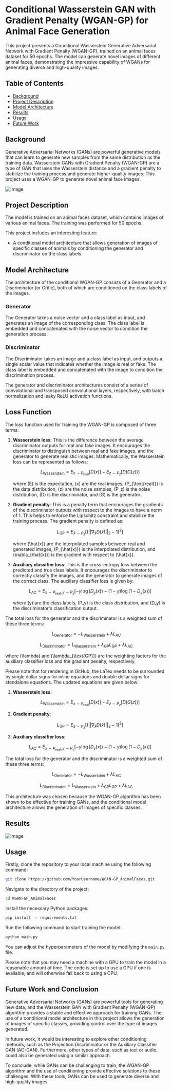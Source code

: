 # Conditional Wasserstein GAN with Gradient Penalty (WGAN-GP) for Animal Face Generation

This project presents a Conditional Wasserstein Generative Adversarial Network with Gradient Penalty (WGAN-GP), trained on an animal faces dataset for 50 epochs. The model can generate novel images of different animal faces, demonstrating the impressive capability of WGANs for generating diverse and high-quality images.

## Table of Contents

- [Background](#background)
- [Project Description](#project-description)
- [Model Architecture](#model-architecture)
- [Results](#results)
- [Usage](#usage)
- [Future Work](#future-work)

## Background

Generative Adversarial Networks (GANs) are powerful generative models that can learn to generate new samples from the same distribution as the training data. Wasserstein GANs with Gradient Penalty (WGAN-GP) are a type of GAN that uses the Wasserstein distance and a gradient penalty to stabilize the training process and generate higher-quality images. This project uses a WGAN-GP to generate novel animal face images. 

![image](https://github.com/YourUsername/WGAN-GP_AnimalFaces/assets/XXXXXX/XXXXXX)

## Project Description

The model is trained on an animal faces dataset, which contains images of various animal faces. The training was performed for 50 epochs.

This project includes an interesting feature:
- A conditional model architecture that allows generation of images of specific classes of animals by conditioning the generator and discriminator on the class labels. 

## Model Architecture

The architecture of the conditional WGAN-GP consists of a Generator and a Discriminator (or Critic), both of which are conditioned on the class labels of the images.

### Generator
The Generator takes a noise vector and a class label as input, and generates an image of the corresponding class. The class label is embedded and concatenated with the noise vector to condition the generation process.

### Discriminator
The Discriminator takes an image and a class label as input, and outputs a single scalar value that indicates whether the image is real or fake. The class label is embedded and concatenated with the image to condition the discrimination process.

The generator and discriminator architectures consist of a series of convolutional and transposed convolutional layers, respectively, with batch normalization and leaky ReLU activation functions.

## Loss Function

The loss function used for training the WGAN-GP is composed of three terms:

1. **Wasserstein loss**: This is the difference between the average discriminator outputs for real and fake images. It encourages the discriminator to distinguish between real and fake images, and the generator to generate realistic images. Mathematically, the Wasserstein loss can be represented as follows:

   $$
   L_{\text{Wasserstein}} = E_{x \sim P_{\text{real}}} [D(x)] - E_{z \sim P_z} [D(G(z))]
   $$

   where \(E\) is the expectation, \(x\) are the real images, \(P_{\text{real}}\) is the data distribution, \(z\) are the noise samples, \(P_z\) is the noise distribution, \(D\) is the discriminator, and \(G\) is the generator.

2. **Gradient penalty**: This is a penalty term that encourages the gradients of the discriminator outputs with respect to the images to have a norm of 1. This helps to enforce the Lipschitz constraint and stabilize the training process. The gradient penalty is defined as:

   $$
   L_{\text{GP}} = E_{\hat{x} \sim P_{\hat{x}}} \left[ \left( ||\nabla_{\hat{x}} D(\hat{x})||_2 - 1 \right)^2 \right]
   $$

   where \(\hat{x}\) are the interpolated samples between real and generated images, \(P_{\hat{x}}\) is the interpolated distribution, and \(\nabla_{\hat{x}}\) is the gradient with respect to \(\hat{x}\).

3. **Auxiliary classifier loss**: This is the cross-entropy loss between the predicted and true class labels. It encourages the discriminator to correctly classify the images, and the generator to generate images of the correct class. The auxiliary classifier loss is given by:

   $$
   L_{\text{AC}} = E_{x \sim P_{\text{real}}, y \sim P_y} [-y \log(D_y(x)) - (1-y) \log(1-D_y(x))]
   $$

   where \(y\) are the class labels, \(P_y\) is the class distribution, and \(D_y\) is the discriminator's classification output.

The total loss for the generator and the discriminator is a weighted sum of these three terms:

$$
L_{\text{Generator}} = -L_{\text{Wasserstein}} + \lambda L_{\text{AC}}
$$

$$
L_{\text{Discriminator}} = L_{\text{Wasserstein}} + \lambda_{\text{GP}} L_{\text{GP}} + \lambda L_{\text{AC}}
$$

where \(\lambda\) and \(\lambda_{\text{GP}}\) are the weighting factors for the auxiliary classifier loss and the gradient penalty, respectively.

Please note that for rendering in GitHub, the LaTex needs to be surrounded by single dollar signs for inline equations and double dollar signs for standalone equations. The updated equations are given below:

1. **Wasserstein loss**: 

   $$L_{\text{Wasserstein}} = E_{x \sim P_{\text{real}}} [D(x)] - E_{z \sim P_z} [D(G(z))]$$

2. **Gradient penalty**: 

   $$L_{\text{GP}} = E_{\hat{x} \sim P_{\hat{x}}} \left[ \left( ||\nabla_{\hat{x}} D(\hat{x})||_2 - 1 \right)^2 \right]$$

3. **Auxiliary classifier loss**: 

   $$L_{\text{AC}} = E_{x \sim P_{\text{real}}, y \sim P_y} [-y \log(D_y(x)) - (1-y) \log(1-D_y(x))]$$

The total loss for the generator and the discriminator is a weighted sum of these three terms:

$$L_{\text{Generator}} = -L_{\text{Wasserstein}} + \lambda L_{\text{AC}}$$

$$L_{\text{Discriminator}} = L_{\text{Wasserstein}} + \lambda_{\text{GP}} L_{\text{GP}} + \lambda L_{\text{AC}}$$


This architecture was chosen because the WGAN-GP algorithm has been shown to be effective for training GANs, and the conditional model architecture allows the generation of images of specific classes.

## Results

![image](https://github.com/YourUsername/WGAN-GP_AnimalFaces/assets/XXXXXX/XXXXXX)

## Usage

Firstly, clone the repository to your local machine using the following command:

```bash
git clone https://github.com/YourUsername/WGAN-GP_AnimalFaces.git
```

Navigate to the directory of the project:

```bash
cd WGAN-GP_AnimalFaces
```

Install the necessary Python packages:

```bash
pip install -r requirements.txt
```

Run the following command to start training the model:

```bash
python main.py
```

You can adjust the hyperparameters of the model by modifying the `main.py` file.

Please note that you may need a machine with a GPU to train the model in a reasonable amount of time. The code is set up to use a GPU if one is available, and will otherwise fall back to using a CPU.

## Future Work and Conclusion

Generative Adversarial Networks (GANs) are powerful tools for generating new data, and the Wasserstein GAN with Gradient Penalty (WGAN-GP) algorithm provides a stable and effective approach for training GANs. The use of a conditional model architecture in this project allows the generation of images of specific classes, providing control over the type of images generated.

In future work, it would be interesting to explore other conditioning methods, such as the Projection Discriminator or the Auxiliary Classifier GAN (AC-GAN). Furthermore, other types of data, such as text or audio, could also be generated using a similar approach.

To conclude, while GANs can be challenging to train, the WGAN-GP algorithm and the use of conditioning provide effective solutions to these challenges. With these tools, GANs can be used to generate diverse and high-quality images.
